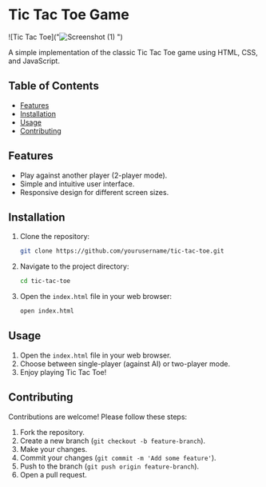 # Tic Tac Toe Game


![Tic Tac Toe]("![Screenshot (1)](https://github.com/user-attachments/assets/49d70f57-2314-4a31-ade7-e61c1551b8a8)
")

A simple implementation of the classic Tic Tac Toe game using HTML, CSS, and JavaScript.

## Table of Contents

- [Features](#features)
- [Installation](#installation)
- [Usage](#usage)
- [Contributing](#contributing)

## Features

- Play against another player (2-player mode).
- Simple and intuitive user interface.
- Responsive design for different screen sizes.

## Installation

1. Clone the repository:
    ```bash
    git clone https://github.com/yourusername/tic-tac-toe.git
    ```

2. Navigate to the project directory:
    ```bash
    cd tic-tac-toe
    ```

3. Open the `index.html` file in your web browser:
    ```bash
    open index.html
    ```

## Usage

1. Open the `index.html` file in your web browser.
2. Choose between single-player (against AI) or two-player mode.
3. Enjoy playing Tic Tac Toe!

## Contributing

Contributions are welcome! Please follow these steps:

1. Fork the repository.
2. Create a new branch (`git checkout -b feature-branch`).
3. Make your changes.
4. Commit your changes (`git commit -m 'Add some feature'`).
5. Push to the branch (`git push origin feature-branch`).
6. Open a pull request.
